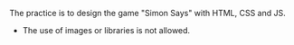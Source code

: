 The practice is to design the game "Simon Says" with HTML, CSS and JS.

* The use of images or libraries is not allowed.
